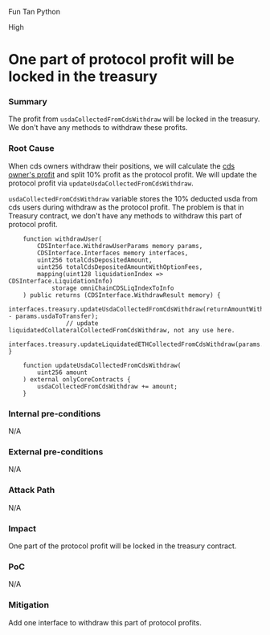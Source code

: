 Fun Tan Python

High

# One part of protocol profit will be locked in the treasury

### Summary

The profit from `usdaCollectedFromCdsWithdraw` will be locked in the treasury. We don't have any methods to withdraw these profits.

### Root Cause

When cds owners withdraw their positions, we will calculate the [cds owner's profit](https://github.com/sherlock-audit/2024-11-autonomint/blob/main/Blockchain/Blockchian/contracts/lib/CDSLib.sol#L801-L803) and split 10% profit as the protocol profit. We will update the protocol profit via `updateUsdaCollectedFromCdsWithdraw`.

`usdaCollectedFromCdsWithdraw` variable stores the 10% deducted usda from cds users during withdraw as the protocol profit. The problem is that in Treasury contract, we don't have any methods to withdraw this part of protocol profit.

```solidity
    function withdrawUser(
        CDSInterface.WithdrawUserParams memory params,
        CDSInterface.Interfaces memory interfaces,
        uint256 totalCdsDepositedAmount,
        uint256 totalCdsDepositedAmountWithOptionFees,
        mapping(uint128 liquidationIndex => CDSInterface.LiquidationInfo)
            storage omniChainCDSLiqIndexToInfo
    ) public returns (CDSInterface.WithdrawResult memory) {
                interfaces.treasury.updateUsdaCollectedFromCdsWithdraw(returnAmountWithGains - params.usdaToTransfer);
                // update liquidatedCollateralCollectedFromCdsWithdraw, not any use here.
                interfaces.treasury.updateLiquidatedETHCollectedFromCdsWithdraw(params.ethAmount);
}

    function updateUsdaCollectedFromCdsWithdraw(
        uint256 amount
    ) external onlyCoreContracts {
        usdaCollectedFromCdsWithdraw += amount;
    }
```

### Internal pre-conditions

N/A

### External pre-conditions

N/A

### Attack Path

N/A

### Impact

One part of the protocol profit will be locked in the treasury contract.

### PoC

N/A

### Mitigation

Add one interface to withdraw this part of protocol profits.